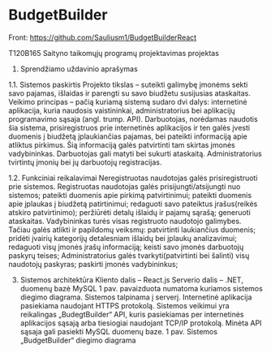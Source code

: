 # BudgetBuilder
Front: https://github.com/Sauliusm1/BudgetBuilderReact

T120B165 Saityno taikomųjų programų projektavimas projektas

1.	Sprendžiamo uždavinio aprašymas

1.1.	Sistemos paskirtis
Projekto tikslas – suteikti galimybę įmonėms sekti savo pajamas, išlaidas ir parengti su savo biudžetu susijusias ataskaitas.
Veikimo principas – pačią kuriamą sistemą sudaro dvi dalys: internetinė aplikacija, kuria naudosis vaistininkai, administratorius bei aplikacijų programavimo sąsaja (angl. trump. API).
Darbuotojas, norėdamas naudotis šia sistema, prisiregistruos prie internetinės aplikacijos ir ten galės įvesti duomenis į biudžetą įplaukiančias pajamas, bei pateikti informaciją apie atliktus pirkimus. Šią informaciją galės patvirtinti tam skirtas įmonės vadybininkas. Darbuotojas gali matyti bei sukurti ataskaitą. Administratorius tvirtintų įmonių bei jų darbuotojų registracijas. 

1.2.	Funkciniai reikalavimai
Neregistruotas naudotojas galės prisiregistruoti prie sistemos.
Registruotas naudotojas galės prisijungti/atsijungti nuo sistemos; pateikti duomenis apie pirkimą patvirtinimui; pateikti duomenis apie įplaukas į biudžetą patirtinimui; redaguoti savo pateiktus įrašus(reikės atskiro patvirtinimo); peržiūrėti detalų išlaidų ir pajamų sąrašą; generuoti ataskaitas.
Vadybininkas turės visas registruoto naudotojo galimybes. Tačiau galės atlikti ir papildomų veiksmų: patvirtinti laukiančius duomenis; pridėti įvairių kategorijų detalesniam išlaidų bei įplaukų analizavimui; redaguoti visų įmonės įrašų informaciją; keisti savo įmonės darbuotojų paskyrų teises; 
Administratorius galės tvarkyti(patvirtinti bei šalinti) visų naudotojų paskyras; paskirti įmonės vadybininkus;	

3.	Sistemos architektūra
Kliento dalis – React.js
Serverio dalis – .NET, duomenų bazė MySQL
1 pav. pavaizduota numatoma kuriamos sistemos diegimo diagrama. Sistemos talpinama į serverį. Internetinė aplikacija pasiekiama naudojant HTTPS protokolą. Sistemos veikimui yra reikalingas „BudegtBuilder“ API, kuris pasiekiamas per internetinės aplikacijos sąsają arba tiesiogiai naudojant TCP/IP protokolą. Minėta API sąsaja gali pasiekti MySQL duomenų baze.
 1 pav. Sistemos „BudgetBuilder“ diegimo diagrama
